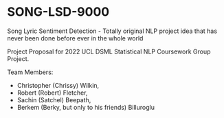 # SONG-LSD-9000
Song Lyric Sentiment Detection - Totally original NLP project idea that has never been done before ever in the whole world

Project Proposal for 2022 UCL DSML Statistical NLP Coursework Group Project. 

Team Members: 
- Christopher (Chrissy) Wilkin, 
- Robert (Robert) Fletcher, 
- Sachin (Satchel) Beepath, 
- Berkem (Berky, but only to his friends) Billuroglu 
